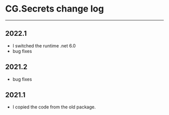 # CG.Secrets change log
---

## 2022.1

* I switched the runtime .net 6.0
* bug fixes

## 2021.2

* bug fixes

## 2021.1

* I copied the code from the old package.

